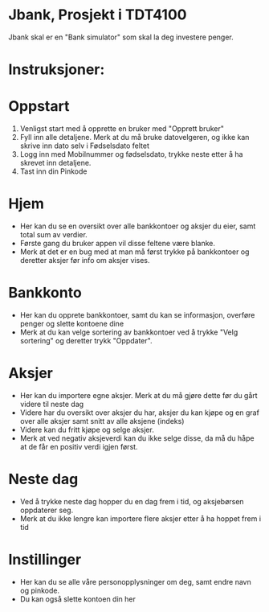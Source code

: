 # Jbank, Prosjekt i TDT4100

Jbank skal er en "Bank simulator" som skal la deg investere penger.

# Instruksjoner:
# Oppstart
1. Venligst start med å opprette en bruker med "Opprett bruker"
2. Fyll inn alle detaljene. Merk at du må bruke datovelgeren, og ikke kan skrive inn dato selv i Fødselsdato feltet
3. Logg inn med Mobilnummer og fødselsdato, trykke neste etter å ha skrevet inn detaljene.
3. Tast inn din Pinkode

# Hjem
* Her kan du se en oversikt over alle bankkontoer og aksjer du eier, samt total sum av verdier.
* Første gang du bruker appen vil disse feltene være blanke.
* Merk at det er en bug med at man må først trykke på bankkontoer og deretter aksjer før info om aksjer vises.

# Bankkonto
* Her kan du opprete bankkontoer, samt du kan se informasjon, overføre penger og slette kontoene dine
* Merk at du kan velge sortering av bankkontoer ved å trykke "Velg sortering" og deretter trykk "Oppdater".

# Aksjer 
* Her kan du importere egne aksjer. Merk at du må gjøre dette før du gårt videre til neste dag
* Videre har du oversikt over aksjer du har, aksjer du kan kjøpe og en graf over alle aksjer samt snitt av alle aksjene (indeks)
* Videre kan du fritt kjøpe og selge aksjer.
* Merk at ved negativ aksjeverdi kan du ikke selge disse, da må du håpe at de får en positiv verdi igjen først.

# Neste dag
* Ved å trykke neste dag hopper du en dag frem i tid, og aksjebørsen oppdaterer seg.
* Merk at du ikke lengre kan importere flere aksjer etter å ha hoppet frem i tid

# Instillinger 
* Her kan du se alle våre personopplysninger om deg, samt endre navn og pinkode.
* Du kan også slette kontoen din her






